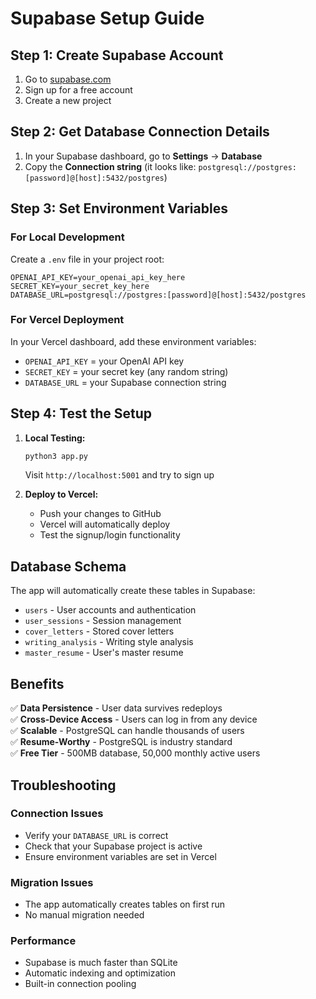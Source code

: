 # Supabase Setup Guide

## Step 1: Create Supabase Account

1. Go to [supabase.com](https://supabase.com)
2. Sign up for a free account
3. Create a new project

## Step 2: Get Database Connection Details

1. In your Supabase dashboard, go to **Settings** → **Database**
2. Copy the **Connection string** (it looks like: `postgresql://postgres:[password]@[host]:5432/postgres`)

## Step 3: Set Environment Variables

### For Local Development
Create a `.env` file in your project root:
```
OPENAI_API_KEY=your_openai_api_key_here
SECRET_KEY=your_secret_key_here
DATABASE_URL=postgresql://postgres:[password]@[host]:5432/postgres
```

### For Vercel Deployment
In your Vercel dashboard, add these environment variables:
- `OPENAI_API_KEY` = your OpenAI API key
- `SECRET_KEY` = your secret key (any random string)
- `DATABASE_URL` = your Supabase connection string

## Step 4: Test the Setup

1. **Local Testing:**
   ```bash
   python3 app.py
   ```
   Visit `http://localhost:5001` and try to sign up

2. **Deploy to Vercel:**
   - Push your changes to GitHub
   - Vercel will automatically deploy
   - Test the signup/login functionality

## Database Schema

The app will automatically create these tables in Supabase:

- `users` - User accounts and authentication
- `user_sessions` - Session management  
- `cover_letters` - Stored cover letters
- `writing_analysis` - Writing style analysis
- `master_resume` - User's master resume

## Benefits

✅ **Data Persistence** - User data survives redeploys  
✅ **Cross-Device Access** - Users can log in from any device  
✅ **Scalable** - PostgreSQL can handle thousands of users  
✅ **Resume-Worthy** - PostgreSQL is industry standard  
✅ **Free Tier** - 500MB database, 50,000 monthly active users  

## Troubleshooting

### Connection Issues
- Verify your `DATABASE_URL` is correct
- Check that your Supabase project is active
- Ensure environment variables are set in Vercel

### Migration Issues
- The app automatically creates tables on first run
- No manual migration needed

### Performance
- Supabase is much faster than SQLite
- Automatic indexing and optimization
- Built-in connection pooling 